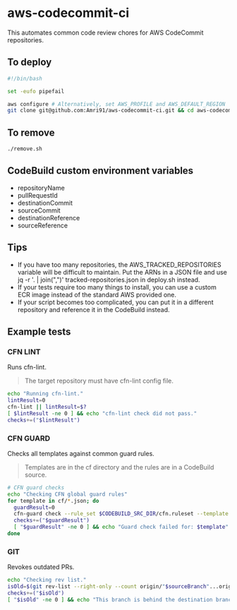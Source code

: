 # aws-codecommit-ci

This automates common code review chores for AWS CodeCommit repositories.

## To deploy

```bash
#!/bin/bash

set -eufo pipefail

aws configure # Alternatively, set AWS_PROFILE and AWS_DEFAULT_REGION
git clone git@github.com:Amri91/aws-codecommit-ci.git && cd aws-codecommit-ci && ./deploy.sh
```

## To remove

```bash
./remove.sh
```

## CodeBuild custom environment variables

- repositoryName
- pullRequestId
- destinationCommit
- sourceCommit
- destinationReference
- sourceReference

## Tips

- If you have too many repositories, the AWS_TRACKED_REPOSITORIES variable will be difficult to maintain. Put the ARNs in a JSON file and use jq -r '. | join(",")' tracked-repositories.json in deploy.sh instead.
- If your tests require too many things to install, you can use a custom ECR image instead of the standard AWS provided one.
- If your script becomes too complicated, you can put it in a different repository and reference it in the CodeBuild instead.

## Example tests

### CFN LINT

Runs cfn-lint.

> The target repository must have cfn-lint config file. 

```bash
echo "Running cfn-lint."
lintResult=0
cfn-lint || lintResult=$?
[ $lintResult -ne 0 ] && echo "cfn-lint check did not pass."
checks+=("$lintResult")
```

### CFN GUARD

Checks all templates against common guard rules.

> Templates are in the cf directory and the rules are in a CodeBuild source.

```bash
# CFN guard checks
echo "Checking CFN global guard rules"
for template in cf/*.json; do
  guardResult=0
  cfn-guard check --rule_set $CODEBUILD_SRC_DIR/cfn.ruleset --template $template || guardResult=$?
  checks+=("$guardResult")
  [ "$guardResult" -ne 0 ] && echo "Guard check failed for: $template"
done
```

### GIT

Revokes outdated PRs.

```bash
echo "Checking rev list."
isOld=$(git rev-list --right-only --count origin/"$sourceBranch"...origin/"$destinationBranch")
checks+=("$isOld")
[ "$isOld" -ne 0 ] && echo "This branch is behind the destination branch, update it."
```